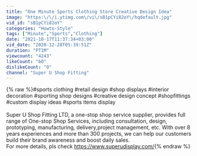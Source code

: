```yaml
---
title: "One Minute Sports Clothing Store Creative Design Idea"
image: "https:\/\/i.ytimg.com\/vi\/sB1pCYi82oY\/hqdefault.jpg"
vid_id: "sB1pCYi82oY"
categories: "Howto-Style"
tags: ["Minute","Sports","Clothing"]
date: "2021-10-17T11:37:34+03:00"
vid_date: "2020-12-28T05:39:51Z"
duration: "PT1M"
viewcount: "4243"
likeCount: "60"
dislikeCount: "0"
channel: "Super U Shop Fitting"
---
```

{% raw %}#sports clothing #retail design #shop displays #interior decoration #sporting shop designs #creative design concept #shopfittings #custom display ideas #sports items display<br /><br />Super U Shop Fitting LTD, a one-stop shop service supplier, provides full range of One-stop Shop Services, including consultation, design, prototyping, manufacturing, delivery,project management, etc. With over 8 years experiences and more than 300 projects, we can help our customers build their brand awareness and boost daily sales.<br />For more details, pls check <a rel="nofollow" target="blank" href="https://www.superudisplay.com/">https://www.superudisplay.com/</a>{% endraw %}
